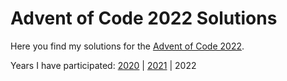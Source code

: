 # Advent of Code 2022 Solutions
Here you find my solutions for the [Advent of Code 2022](https://adventofcode.com/2022/).

Years I have participated: [2020](https://github.com/qoheniac/AoC2020/) | [2021](https://github.com/qoheniac/AoC2021/) | 2022
